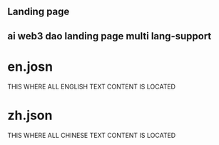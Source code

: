 

## Landing page

## ai  web3  dao landing  page  multi  lang-support

# en.josn 
THIS  WHERE  ALL  ENGLISH TEXT CONTENT  IS  LOCATED

# zh.json
THIS  WHERE  ALL  CHINESE TEXT CONTENT  IS  LOCATED